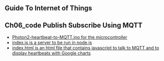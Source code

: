 ## Guide To Internet of Things
## Ch06_code Publish Subscribe Using MQTT

+ [Photon2-heartbeat-to-MQTT.ino for the microcontroller](./Photon2-heartbeat-to-MQTT.ino)
+ [index.js is a server to be run in node.js](./Ch06_Photon2_publish-to-mqtt/Chapter6_Part3/index.js)
+ [index.html is an html file that contains javascript to talk to MQTT and to display heartbeats with Google charts](./Ch06_Photon2_publish-to-mqtt/Chapter6_Part3/public/index.html)
